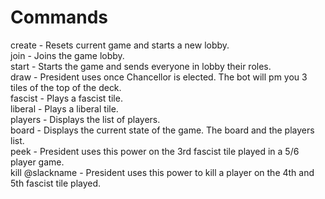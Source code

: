 # Commands

create - Resets current game and starts a new lobby.  
      join - Joins the game lobby.  
      start - Starts the game and sends everyone in lobby their roles.  
      draw - President uses once Chancellor is elected. The bot will pm you 3 tiles of the top of the deck.  
      fascist - Plays a fascist tile.  
      liberal - Plays a liberal tile.  
      players - Displays the list of players.  
      board - Displays the current state of the game. The board and the players list.  
      peek - President uses this power on the 3rd fascist tile played in a 5/6 player game.  
      kill @slackname - President uses this power to kill a player on the 4th and 5th fascist tile played.  
